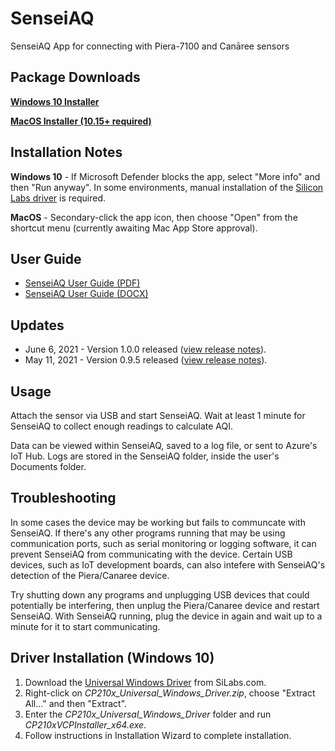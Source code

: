 # SenseiAQ
SenseiAQ App for connecting with Piera-7100 and Canāree sensors

## Package Downloads
**[Windows 10 Installer](https://github.com/PieraSystems/SenseiAQ/releases/download/v1.0.0/SenseiAQ-1.0.0-Win10-Setup.exe)**

**[MacOS Installer (10.15+ required)](https://github.com/PieraSystems/SenseiAQ/releases/download/v1.0.0/SenseiAQ-1.0.0-macOS.zip)**

## Installation Notes
**Windows 10** - If Microsoft Defender blocks the app, select "More info" and then "Run anyway". In some environments, manual installation of the [Silicon Labs driver](#driver-installation-windows-10) is required. 

**MacOS** - Secondary-click the app icon, then choose "Open" from the shortcut menu (currently awaiting Mac App Store approval).

## User Guide
* [SenseiAQ User Guide (PDF)](https://github.com/PieraSystems/SenseiAQ/releases/download/v0.9.5user-guide/SenseiAQ.User-Guide.V1.0.pdf)
* [SenseiAQ User Guide (DOCX)](https://github.com/PieraSystems/SenseiAQ/releases/download/v0.9.5user-guide/SenseiAQ.User-Guide.V1.0.docx)

## Updates
* June 6, 2021 - Version 1.0.0 released ([view release notes](https://github.com/PieraSystems/SenseiAQ/releases/tag/v1.0.0)).
* May 11, 2021 - Version 0.9.5 released ([view release notes](https://github.com/PieraSystems/SenseiAQ/releases/tag/v0.9.5)).

## Usage

Attach the sensor via USB and start SenseiAQ. Wait at least 1 minute for SenseiAQ to collect enough readings to calculate AQI.

Data can be viewed within SenseiAQ, saved to a log file, or sent to Azure's IoT Hub. Logs are stored in the SenseiAQ folder, inside the user's Documents folder.

## Troubleshooting

In some cases the device may be working but fails to communcate with SenseiAQ. If there's any other programs running that may be using communication ports, such as serial monitoring or logging software, it can prevent SenseiAQ from communicating with the device. Certain USB devices, such as IoT development boards, can also intefere with SenseiAQ's detection of the Piera/Canaree device.

Try shutting down any programs and unplugging USB devices that could potentially be interfering, then unplug the Piera/Canaree device and restart SenseiAQ. With SenseiAQ running, plug the device in again and wait up to a minute for it to start communicating.

## Driver Installation (Windows 10)

1. Download the [Universal Windows Driver](https://www.silabs.com/documents/public/software/CP210x_Universal_Windows_Driver.zip) from SiLabs.com.
1. Right-click on *CP210x_Universal_Windows_Driver.zip*, choose "Extract All..." and then "Extract".
1. Enter the *CP210x_Universal_Windows_Driver* folder and run *CP210xVCPInstaller_x64.exe*.
1. Follow instructions in Installation Wizard to complete installation.
